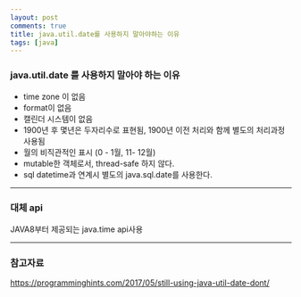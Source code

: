 ```yaml
---
layout: post
comments: true
title: java.util.date를 사용하지 말아야하는 이유
tags: [java]
---
```


### java.util.date 를 사용하지 말아야 하는 이유  

- time zone 이 없음  
- format이 없음  
- 캘린더 시스템이 없음  
- 1900년 후 몇년은 두자리수로 표현됨, 1900년 이전 처리와 함께 별도의 처리과정 사용됨  
- 월의 비직관적인 표시 (0 - 1월, 11- 12월)  
- mutable한 객체로서, thread-safe 하지 않다.  
- sql datetime과 연계시 별도의 java.sql.date를 사용한다.  

---

### 대체 api  

JAVA8부터 제공되는 java.time api사용


---

### 참고자료  

https://programminghints.com/2017/05/still-using-java-util-date-dont/

